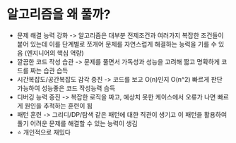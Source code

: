 # 알고리즘을 왜 풀까?

- 문제 해결 능력 강화 -> 알고리즘은 대부분 전제조건과 여러가지 복잡한 조건들이 붙어 있는데 이를 단계별로 쪼개어 문제를 자연스럽게 해결하는 능력을 기를 수 있음 (엔지니어의 핵심 역량)
- 깔끔한 코드 작성 습관 -> 문제를 풀면서 가독성과 성능을 고려해 짧고 명확하게 코드를 짜는 습관 습득
- 시간복잡도/공간복잡도 감각 증진 -> 코드를 보고 O(n)인지 O(n^2) 빠르게 판단 가능하여 성능좋은 코드 작성능력 습득
- 디버깅 능력 증진 -> 복잡한 로직을 짜고, 예상치 못한 케이스에서 오류가 나면 빠르게 원인을 추적하는 훈련이 됨
- 패턴 훈련 -> 그리디/DP/탐색 같은 패턴에 대한 직관이 생기고 이 패턴을 활용하여 풀기 어려운 문제를 해결할 수 있는 능력이 생김
- ⭐️ 개인적으로 재밌다
